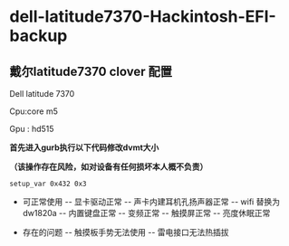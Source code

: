# dell-latitude7370-Hackintosh-EFI-backup 
## 戴尔latitude7370 clover 配置
Dell latitude 7370 

Cpu:core m5 

Gpu : hd515 

**首先进入gurb执行以下代码修改dvmt大小** 

**（该操作存在风险，如对设备有任何损坏本人概不负责）**

`setup_var 0x432 0x3`

- 可正常使用
-- 显卡驱动正常
-- 声卡内建耳机孔扬声器正常
-- wifi 替换为dw1820a
-- 内置键盘正常
-- 变频正常 
-- 触摸屏正常
-- 亮度休眠正常  

- 存在的问题
-- 触摸板手势无法使用
-- 雷电接口无法热插拔

